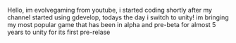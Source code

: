 Hello, im evolvegaming from youtube, i started coding shortly after my channel started using gdevelop, todays the day i switch to unity! im bringing my most popular game that has been in alpha and pre-beta for almost 5 years to unity for its first pre-relase
